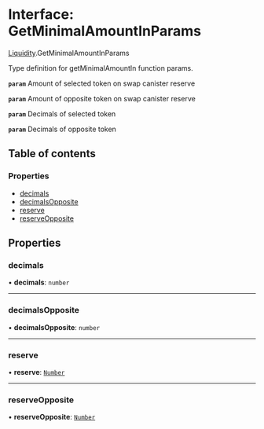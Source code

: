 # Interface: GetMinimalAmountInParams

[Liquidity](../modules/Liquidity.md).GetMinimalAmountInParams

Type definition for getMinimalAmountIn function params.

**`param`** Amount of selected token on swap canister reserve

**`param`** Amount of opposite token on swap canister reserve

**`param`** Decimals of selected token

**`param`** Decimals of opposite token

## Table of contents

### Properties

- [decimals](Liquidity.GetMinimalAmountInParams.md#decimals)
- [decimalsOpposite](Liquidity.GetMinimalAmountInParams.md#decimalsopposite)
- [reserve](Liquidity.GetMinimalAmountInParams.md#reserve)
- [reserveOpposite](Liquidity.GetMinimalAmountInParams.md#reserveopposite)

## Properties

### decimals

• **decimals**: `number`

___

### decimalsOpposite

• **decimalsOpposite**: `number`

___

### reserve

• **reserve**: [`Number`](../modules/Types.md#number)

___

### reserveOpposite

• **reserveOpposite**: [`Number`](../modules/Types.md#number)
